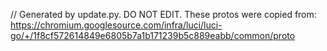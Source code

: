 // Generated by update.py. DO NOT EDIT.
These protos were copied from:
https://chromium.googlesource.com/infra/luci/luci-go/+/1f8cf572614849e6805b7a1b171239b5c889eabb/common/proto
